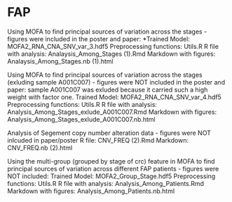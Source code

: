 # FAP


Using MOFA to find principal sources of variation across the stages - figures were included in the poster and paper: 
  *Trained Model: MOFA2_RNA_CNA_SNV_var_3.hdf5
  Preprocessing functions: Utils.R
  R file with analysis: Analaysis_Among_Stages (1).Rmd
  Markdown with figures: Analaysis_Among_Stages.nb (1).html
  
 Using MOFA to find principal sources of variation across the stages (exluding sample A001C007) - figures were NOT included in the poster and paper: 
 sample A001C007 was exluded because it carried such a high weight with factor one. 
  Trained Model: MOFA2_RNA_CNA_SNV_var_4.hdf5
  Preprocessing functions: Utils.R
  R file with analysis: Analysis_Among_Stages_exlude_A001C007.Rmd
  Markdown with figures: Analysis_Among_Stages_exlude_A001C007.nb.html 
  
Analysis of Segement copy number alteration data - figures were NOT inlcuded in paper/poster
  R file: CNV_FREQ (2).Rmd
  Markdown: CNV_FREQ.nb (2).html
 
Using the multi-group (grouped by stage of crc) feature in MOFA to find principal sources of variation across different FAP patients - figures were NOT included: 
  Trained Model: MOFA2_Group_Stage.hdf5
  Preprocessing functions: Utils.R
  R file with analysis: Analysis_Among_Patients.Rmd
  Markdown with figures: Analysis_Among_Patients.nb.html


  
